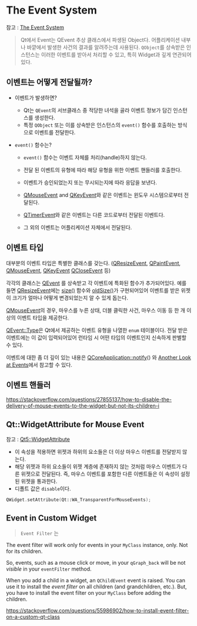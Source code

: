 # The Event System

참고 : [The Event System](https://doc.qt.io/archives/qt-4.8/eventsandfilters.html)

> Qt에서 Event는 QEvent 추상 클래스에서 파생된 Object다.  어플리케이션 내부나 바깥에서 발생한 사건의 결과를 알려주는데 사용된다. `QObject`를 상속받은 인스턴스는 이러한 이벤트를 받아서 처리할 수 있고, 특히 Widget과 깊게 연관되어있다.



## 이벤트는 어떻게 전달될까?

- 이벤트가 발생하면?

  - Qt는  `QEvent`의 서브클래스 중 적당한 녀석을 골라 이벤트 정보가 담긴 인스턴스를 생성한다.
  - 특정 `QObject` 또는 이를 상속받은 인스턴스의 `event()` 함수를 호출하는 방식으로 이벤트를 전달한다.

- `event()` 함수는?

  - `event()` 함수는 이벤트 자체를 처리(handle)하지 않는다. 

  - 전달 된 이벤트의 유형에 따라 해당 유형을 위한 이벤트 핸들러를 호출한다.

  - 이벤트가 승인되었는지 또는 무시되는지에 따라 응답을 보낸다.

  - [QMouseEvent](https://doc.qt.io/archives/qt-4.8/qmouseevent.html) and [QKeyEvent](https://doc.qt.io/archives/qt-4.8/qkeyevent.html)와 같은 이벤트는 윈도우 시스템으로부터 전달된다.
  - [QTimerEvent](https://doc.qt.io/archives/qt-4.8/qtimerevent.html)와 같은 이벤트는 다른 코드로부터 전달된 이벤트다.
  - 그 외의 이벤트는 어플리케이션 자체에서 전달된다.



## 이벤트 타입

대부분의 이벤트 타입은 특별한 클래스를 갖는다. ([QResizeEvent](https://doc.qt.io/archives/qt-4.8/qresizeevent.html), [QPaintEvent](https://doc.qt.io/archives/qt-4.8/qpaintevent.html), [QMouseEvent](https://doc.qt.io/archives/qt-4.8/qmouseevent.html), [QKeyEvent](https://doc.qt.io/archives/qt-4.8/qkeyevent.html) [QCloseEvent](https://doc.qt.io/archives/qt-4.8/qcloseevent.html) 등)



각각의 클래스는 [QEvent](https://doc.qt.io/archives/qt-4.8/qevent.html) 를 상속받고 각 이벤트에 특화된 함수가 추가되어있다. 예를 들면 [QResizeEvent](https://doc.qt.io/archives/qt-4.8/qresizeevent.html)에는 [size()](https://doc.qt.io/archives/qt-4.8/qresizeevent.html#size) 함수와 [oldSize()](https://doc.qt.io/archives/qt-4.8/qresizeevent.html#oldSize)가 구현되어있어 이벤트를 받은 위젯이 크기가 얼마나 어떻게 변경되었는지 알 수 있게 돕는다.



 [QMouseEvent](https://doc.qt.io/archives/qt-4.8/qmouseevent.html)의 경우, 마우스를 누른 상태, 더블 클릭한 사건, 마우스 이동 등 한 개 이상의 이벤트 타입을 제공한다.



[QEvent::Type](https://doc.qt.io/archives/qt-4.8/qevent.html#Type-enum)은 Qt에서 제공하는 이벤트 유형을 나열한 `enum` 테이블이다. 전달 받은 이벤트에는 이 값이 입력되어있어 런타임 시 어떤 타입의 이벤트인지 신속하게 판별할 수 있다.

  

이벤트에 대한 좀 더 깊이 있는 내용은  [QCoreApplication::notify](https://doc.qt.io/archives/qt-4.8/qcoreapplication.html#notify)() 와 [Another Look at Events](https://doc.qt.io/archives/qq/qq11-events.html)에서 참고할 수 있다.



## 이벤트 핸들러











https://stackoverflow.com/questions/27855137/how-to-disable-the-delivery-of-mouse-events-to-the-widget-but-not-its-children-i





## Qt::WidgetAttribute for Mouse Event

참고 : [Qt5::WidgetAttribute](https://doc.qt.io/qt-5/qt.html#WidgetAttribute-enum)

- 이 속성을 적용하면 위젯과 하위의 요소들은 더 이상 마우스 이벤트를 전달받지 않는다.
- 해당 위젯과 하위 요소들이 위젯 계층에 존재하지 않는 것처럼 마우스 이벤트가  다른 위젯으로 전달된다. 즉, 마우스 이벤트를 포함한 다른 이벤트들은 이 속성이 설정된 위젯을 통과한다.
- 디폴트 값은 `disable`이다.

```C++
QWidget.setAttribute(Qt::WA_TransparentForMouseEvents);
```











## Event in Custom Widget

> `Event Filter` 는 

The event filter will work only for events in your `MyClass` instance, only. Not for its children.

So, events, such as a mouse click or move, in your `qGraph_back` will be not *visible* in your `eventFilter` method.

When you add a child in a widget, an `QChildEvent` event is raised. You can use it to install the *event filter* on all children (and grandchildren, etc.). But, you have to install the event filter on your `MyClass` before adding the children.





https://stackoverflow.com/questions/55986902/how-to-install-event-filter-on-a-custom-qt-class